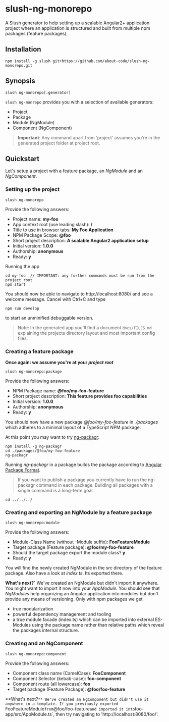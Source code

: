 # slush-ng-monorepo

A Slush generator to help setting up a scalable Angular2+ application project
where an application is structured and built from multiple npm packages
(feature packages).

## Installation

```
npm install -g slush git+https://github.com/about-code/slush-ng-monorepo.git
```

## Synopsis
```
slush ng-monorepo[:generator]
```

`slush ng-monrepo` provides you with a selection of available generators:

- Project
- Package
- Module (NgModule)
- Component (NgComponent)

> **Important**: Any command apart from 'project' assumes you're in the generated
project folder at project root.

## Quickstart

Let's setup a project with a feature package, an *NgModule* and an *NgComponent*.

### Setting up the project

```
slush ng-monorepo
```

Provide the following answers:
- Project name: **my-foo**
- App context root (use leading slash): **/**
- Title to use in browser tabs: **My Foo Application**
- NPM Package Scope: **@foo**
- Short project description: **A scalable Angular2 application setup**
- Initial version: **1.0.0**
- Authorship: **anonymous**
- Ready: **y**

Running the app
```
cd my-foo  // IMPORTANT: any further commands must be run from the project root
npm start
```
You should now be able to navigate to http://localhost:8080/ and see a welcome
message. Cancel with Ctrl+C and type
```
npm run develop
```
to start an unminified debuggable version.

> Note: In the generated app you'll find a document `docs/FILES.md` explaining
the projects directory layout and most important config files.

### Creating a feature package

**Once again: we assume you're at your *project root***

```
slush ng-monorepo:package
```
Provide the following answers:
- NPM Package name: **@foo/my-foo-feature**
- Short project description: **This feature provides foo capabilities**
- Initial version: **1.0.0**
- Authorship: **anonymous**
- Ready: **y**

You should now have a new package *@foo/my-foo-feature* in *./packages* which
adheres to a minimal layout of a TypeScript NPM package.

At this point you may want to try [ng-packagr](https://github.com/dherges/ng-packagr):
```
npm install -g ng-packagr
cd ./packages/@foo/my-foo-feature
ng-packagr
```
Running *ng-packagr* in a package builds the package according to
[Angular Package Format](https://docs.google.com/document/d/1CZC2rcpxffTDfRDs6p1cfbmKNLA6x5O-NtkJglDaBVs/preview).

> If you want to publish a package you currently have to run the ng-packagr
command in each package. Building all packages with a single command is a
long-term goal.

```
cd ../../../
```

### Creating and exporting an NgModule by a feature package
```
slush ng-monorepo:module
```
Provide the following answers:
- Module-Class Name (without -Module suffix): **FooFeatureModule**
- Target package (Feature package): **@foo/my-foo-feature**
- Should the target package export the module class? **y**
- Ready: **y**

You will find the newly created NgModule in the *src* directory of the feature
package. Also have a look at *index.ts*. Its exported there.

**What's next?`**
We've created an NgModule but didn't import it anywhere. You might want to import
it now into your *AppModule*. You should see that *NgModules* help
organizing an Angular application into modules but don't provide any means of
versioning. Only with npm packages we get
- true modularization
- powerful dependency management and tooling
- a true module facade (index.ts) which can be imported into external ES-Modules
using the package name rather than relative paths which reveal the packages
internal structure.

### Creating and an NgComponent
```
slush ng-monorepo:component
```
Provide the following answers:
- Component class name (CamelCase): **FooComponent**
- Component Selector (kebab-case): **foo-component**
- Component route (all lowercase): **foo**
- Target package (Feature Package): **@foo/foo-feature**

**What's next?`**
We've created an NgComponent but didn't use it anywhere in a template.
If you previously exported `FooFeatureModule` from `@foo/foo-feature` and
imported it into `foo-app/src/AppModule.ts`, then try navigating to
'http://localhost:8080/foo/'.
